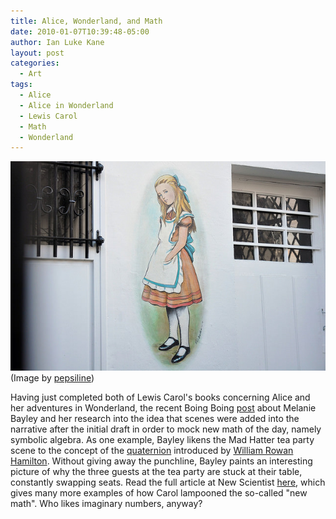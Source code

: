 ```yaml
---
title: Alice, Wonderland, and Math
date: 2010-01-07T10:39:48-05:00
author: Ian Luke Kane
layout: post
categories:
  - Art
tags:
  - Alice
  - Alice in Wonderland
  - Lewis Carol
  - Math
  - Wonderland
---
```


![(Image by pepsiline)](/assets/alice.jpg)  
(Image by [pepsiline](http://www.flickr.com/photos/pepsiline/3427704094/sizes/z/in/photostream/))

Having just completed both of Lewis Carol's books concerning Alice and
her adventures in Wonderland, the recent Boing Boing
[post](http://www.boingboing.net/2009/12/16/mathematical-mockery.html)
about Melanie Bayley and her research into the idea that scenes were
added into the narrative after the initial draft in order to mock new
math of the day, namely symbolic algebra. As one example, Bayley likens
the Mad Hatter tea party scene to the concept of the
[quaternion](http://en.wikipedia.org/wiki/Quaternion) introduced by
[William Rowan Hamilton](http://en.wikipedia.org/wiki/William_Rowan_Hamilton).
Without giving away the punchline, Bayley paints an interesting picture
of why the three guests at the tea party are stuck at their table,
constantly swapping seats. Read the full article at New Scientist
[here](http://www.newscientist.com/article/mg20427391.600-alices-adventures-in-algebra-wonderland-solved.html?full=true),
which gives many more examples of how Carol lampooned the so-called "new
math". Who likes imaginary numbers, anyway?